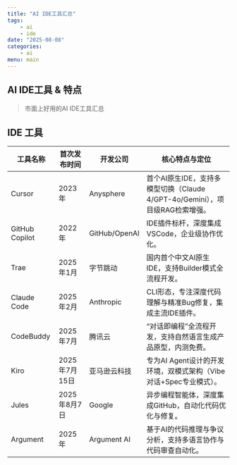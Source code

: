 ```yaml
---
title: "AI IDE工具汇总"
tags:
    - ai
    - ide
date: "2025-08-08"
categories:
    - ai
menu: main
---
```


## AI IDE工具 & 特点

> 市面上好用的AI IDE工具汇总

## IDE 工具

| 工具名称         | 首次发布时间    | 开发公司         | 核心特点与定位                                                                                   |
|------------------|----------------|------------------|--------------------------------------------------------------------------------------------------|
| Cursor           | 2023年         | Anysphere        | 首个AI原生IDE，支持多模型切换（Claude 4/GPT-4o/Gemini），项目级RAG检索增强。                      |
| GitHub Copilot   | 2022年         | GitHub/OpenAI    | IDE插件标杆，深度集成VSCode，企业级协作优化。                                                     |
| Trae             | 2025年1月      | 字节跳动         | 国内首个中文AI原生IDE，支持Builder模式全流程开发。                         |
| Claude Code      | 2025年2月      | Anthropic        | CLI形态，专注深度代码理解与精准Bug修复，集成主流IDE插件。                                         |
| CodeBuddy        | 2025年7月      | 腾讯云           | “对话即编程”全流程开发，支持自然语言生成产品原型，内测免费。                                       |
| Kiro             | 2025年7月15日  | 亚马逊云科技     | 专为AI Agent设计的开发环境，双模式架构（Vibe对话+Spec专业模式）。                                 |
| Jules            | 2025年8月7日   | Google           | 异步编程智能体，深度集成GitHub，自动化代码优化与修复。                                            |
| Argument         | 2025年         | Argument AI      | 基于AI的代码推理与争议分析，支持多语言协作与代码审查自动化。                                      |